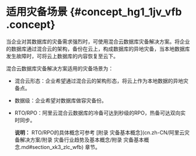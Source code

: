 # 适用灾备场景 {#concept_hg1_1jv_vfb .concept}

当企业对其数据库的灾备需求强烈时，可使用混合云数据库灾备解决方案。将企业的数据库通过混合云的架构，备份在云上，构成数据库的异地灾备，当本地数据库发生故障时，可将云上数据库的内容恢复至云下。

混合云数据库灾备解决方案适用的灾备场景为：

-   混合云形态：企业希望通过混合云的架构形态，将云上作为本地数据的异地灾备点。
-   数据级：企业希望对数据库做容灾备份。
-   RTO/RPO：阿里云混合云数据库的冷备可达到秒级的RPO，热备可达双向实时同步。

    **说明：** RTO/RPO的具体概念可参考 [附录 灾备基本概念](cn.zh-CN/阿里云灾备解决方案/附录 灾备行业趋势及基本概念/附录 灾备基本概念.md#section_xk3_zlc_wfb) 章节。


